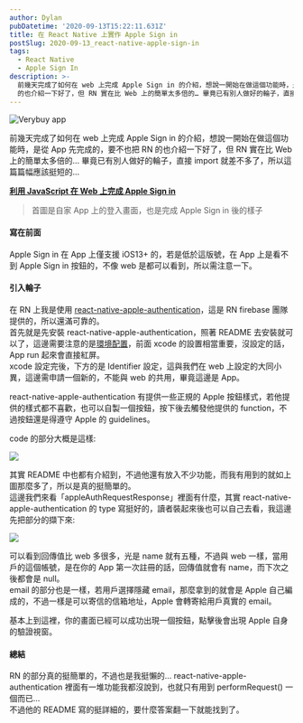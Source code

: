 ```yaml
---
author: Dylan
pubDatetime: '2020-09-13T15:22:11.631Z'
title: 在 React Native 上實作 Apple Sign in
postSlug: 2020-09-13_react-native-apple-sign-in
tags:
  - React Native
  - Apple Sign In
description: >-
  前幾天完成了如何在 web 上完成 Apple Sign in 的介紹，想說一開始在做這個功能時，是從 App 先完成的，要不也把 RN
  的也介紹一下好了，但 RN 實在比 Web 上的簡單太多倍的… 畢竟已有別人做好的輪子，直接 import…
---
```


![Verybuy app](/fromMediumImg/1__xMd__2sq8tMSIy__bNcrS9Uw.png)

前幾天完成了如何在 web 上完成 Apple Sign in 的介紹，想說一開始在做這個功能時，是從 App 先完成的，要不也把 RN 的也介紹一下好了，但 RN 實在比 Web 上的簡單太多倍的… 畢竟已有別人做好的輪子，直接 import 就差不多了，所以這篇篇幅應該挺短的…

[**利用 JavaScript 在 Web 上完成 Apple Sign in**](/posts/2020-09-11_javaScript-web-apple-sign-in)

> 首圖是自家 App 上的登入畫面，也是完成 Apple Sign in 後的樣子

#### 寫在前面

Apple Sign in 在 App 上僅支援 iOS13+ 的，若是低於這版號，在 App 上是看不到 Apple Sign in 按鈕的，不像 web 是都可以看到，所以需注意一下。

#### 引入輪子

在 RN 上我是使用 [react-native-apple-authentication](https://github.com/invertase/react-native-apple-authentication)，這是 RN firebase 團隊提供的，所以還滿可靠的。  
首先就是先安裝 react-native-apple-authentication，照著 README 去安裝就可以了，這邊需要注意的是[環境配置](https://github.com/invertase/react-native-apple-authentication/blob/master/docs/INITIAL_SETUP.md)，前面 xcode 的設置相當重要，沒設定的話，App run 起來會直接紅屏。  
xcode 設定完後，下方的是 Identifier 設定，這與我們在 web 上設定的大同小異，這邊需申請一個新的，不能與 web 的共用，畢竟這邊是 App。

react-native-apple-authentication 有提供一些正規的 Apple 按鈕樣式，若他提供的樣式都不喜歡，也可以自製一個按鈕，按下後去觸發他提供的 function，不過按鈕還是得遵守 Apple 的 guidelines。

code 的部分大概是這樣:

![](/fromMediumImg/1__kDA6__Bc2WcyBjUGcapULRA.png)

其實 README 中也都有介紹到，不過他還有放入不少功能，而我有用到的就如上圖那麼多了，所以是真的挺簡單的。  
這邊我們來看「appleAuthRequestResponse」裡面有什麼，其實 react-native-apple-authentication 的 type 寫挺好的，讀者裝起來後也可以自己去看，我這邊先把部分的擷下來:

![](/fromMediumImg/1__dwMIBnPaaxW1UVj4C6h2tw.png)

可以看到回傳值比 web 多很多，光是 name 就有五種，不過與 web 一樣，當用戶的這個帳號，是在你的 App 第一次註冊的話，回傳值就會有 name，而下次之後都會是 null。  
email 的部分也是一樣，若用戶選擇隱藏 email，那麼拿到的就會是 Apple 自己編成的，不過一樣是可以寄信的信箱地址，Apple 會轉寄給用戶真實的 email。

基本上到這裡，你的畫面已經可以成功出現一個按鈕，點擊後會出現 Apple 自身的驗證視窗。

#### 總結

RN 的部分真的挺簡單的，不過也是我挺懶的… react-native-apple-authentication 裡面有一堆功能我都沒說到，也就只有用到 performRequest() 一個而已…  
不過他的 README 寫的挺詳細的，要什麼答案翻一下就能找到了。